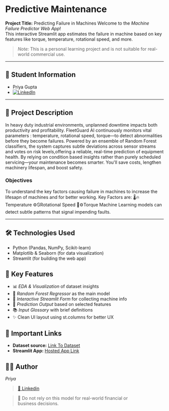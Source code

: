 # Predictive Maintenance  
**Project Title:** Predicting Failure in Machines
Welcome to the *Machine Failure Predictor Web App*!  
This interactive Streamlit app estimates the failure in machine based on key features like torque, temperature, rotational speed, and more.
> *Note:* This is a personal learning project and is not suitable for real-world commercial use.

---

## 🧾 Student Information  
- Priya Gupta  
- [![LinkedIn](https://img.shields.io/badge/LinkedIn-Priya-blue?logo=linkedin)](https://www.linkedin.com/in/priya-gupta-b37731326/)   

---

## 📝 Project Description  
In heavy duty industrial environments, unplanned downtime impacts both productivity and profitability.
FleetGuard AI continuously monitors vital parameters : temperature, rotational speed, torque—to detect abnormalities before they become failures.
Powered by an ensemble of Random Forest classifiers, the system captures subtle deviations across sensor streams and votes on risk levels,offering a reliable, real-time prediction of equipment health.
By relying on condition based insights rather than purely scheduled servicing—your maintenance becomes smarter.
You'll save costs, lengthen machinery lifespan, and boost safety.

### **Objectives**
To understand the key factors causing failure in machines to increase the lifesapn of machines and for better working.
Key Factors are:
🌡️🔥Temperature
⚙️🔃Rotational Speed
🔧⚙️Torque
Machine Learning models can detect subtle patterns that signal impending faults.

---

## 🛠 Technologies Used

- Python (Pandas, NumPy, Scikit-learn)
- Matplotlib & Seaborn (for data visualization)
- Streamlit (for building the web app)

## 🚀 Key Features

- 📊 *EDA & Visualization* of dataset insights
- 🤖 *Random Forest Regressor* as the main model
- 🧾 *Interactive Streamlit Form* for collecting machine info
- 🧠 *Prediction Output* based on selected features
- 📚 *Input Glossary* with brief definitions
- ✨ Clean UI layout using st.columns for better UX


## 🔗 Important Links  
- **Dataset source:** [Link To Dataset](https://www.kaggle.com/datasets/shivamb/machine-predictive-maintenance-classification)
- **Streamlit App:** [Hosted App Link](https://project-predictive-maintenance.streamlit.app/)   


## 👨‍💻 Author
*Priya*
> [📎 Linkedin](https://www.linkedin.com/in/priya-gupta-b37731326/)  

> 🚫 Do not rely on this model for real-world financial or business decisions.
